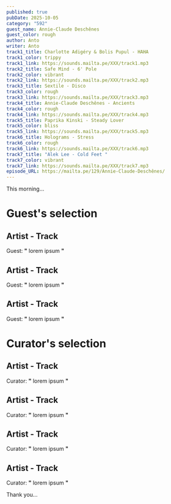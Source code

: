 ```yaml
---
published: true
pubDate: 2025-10-05
category: "592"
guest_name: Annie-Claude Deschênes
guest_color: rough
author: Anto
writer: Anto
track1_title: Charlotte Adigéry & Bolis Pupul - HAHA
track1_color: trippy
track1_link: https://sounds.mailta.pe/XXX/track1.mp3
track2_title: Safe Mind - 6' Pole
track2_color: vibrant
track2_link: https://sounds.mailta.pe/XXX/track2.mp3
track3_title: Sextile - Disco
track3_color: rough
track3_link: https://sounds.mailta.pe/XXX/track3.mp3
track4_title: Annie-Claude Deschênes - Ancients
track4_color: rough
track4_link: https://sounds.mailta.pe/XXX/track4.mp3
track5_title: Paprika Kinski - Steady Lover
track5_color: bliss
track5_link: https://sounds.mailta.pe/XXX/track5.mp3
track6_title: Holograms - Stress
track6_color: rough
track6_link: https://sounds.mailta.pe/XXX/track6.mp3
track7_title: "Alek Lee - Cold Feet "
track7_color: vibrant
track7_link: https://sounds.mailta.pe/XXX/track7.mp3
episode_URL: https://mailta.pe/129/Annie-Claude-Deschênes/
---
```

This morning... 
 # Guest's selection 
 ## Artist - Track 
 Guest: **"** lorem ipsum **"** 
 ## Artist - Track 
 Guest: **"** lorem ipsum **"** 
 ## Artist - Track 
 Guest: **"** lorem ipsum **"** 
 # Curator's selection 
 ## Artist - Track 
 Curator: **"** lorem ipsum **"** 
 ## Artist - Track 
 Curator: **"** lorem ipsum **"** 
 ## Artist - Track 
 Curator: **"** lorem ipsum **"** 
 ## Artist - Track 
 Curator: **"** lorem ipsum **"** 

 Thank you... 
